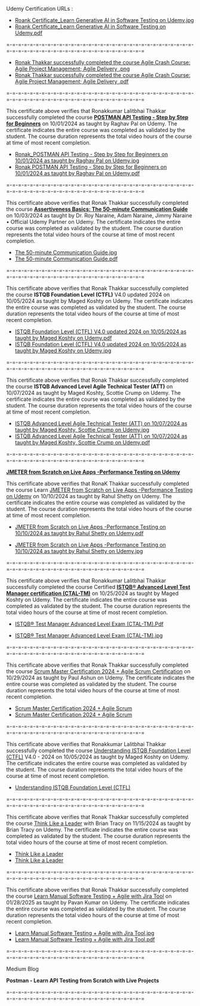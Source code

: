 Udemy Certification URLs :


- [Roank Certificate_Learn Generative AI in Software Testing on Udemy.jpg](https://udemy-certificate.s3.amazonaws.com/image/UC-0ee0677f-56f9-4a53-a722-9813c93da9d5.jpg)
- [Roank Certificate_Learn Generative AI in Software Testing on Udemy.pdf](https://udemy-certificate.s3.amazonaws.com/pdf/UC-0ee0677f-56f9-4a53-a722-9813c93da9d5.pdf)

=-=-=-=-=-=-=-=-=-=-=-=-=-=-=-=-=-=-=-=-=-=-=-=-=-=-=-=-=-=-=-=-=-=-=-=-=-=-=-=-=-=-=-=-=-=-=-=-=-=-=-=-=-=-=-=


- [Ronak Thakkar successfully completed the course Agile Crash Course: Agile Project Management; Agile Delivery .png](https://udemy-certificate.s3.amazonaws.com/image/UC-dae8239a-085e-45a3-841b-a50a392302ca.jpg) 
- [Ronak Thakkar successfully completed the course Agile Crash Course: Agile Project Management; Agile Delivery .pdf](https://udemy-certificate.s3.amazonaws.com/pdf/UC-dae8239a-085e-45a3-841b-a50a392302ca.pdf)
  

=-=-=-=-=-=-=-=-=-=-=-=-=-=-=-=-=-=-=-=-=-=-=-=-=-=-=-=-=-=-=-=-=-=-=-=-=-=-=-=-=-=-=-=-=-=-=-=-=-=-=-=-=-=-=-=

This certificate above verifies that Ronakkumar Lalitbhai Thakkar successfully completed the course [**POSTMAN API Testing - Step by Step for Beginners**](https://tm.udemy.com/certificate/UC-1d184da0-3cdd-4899-98fc-573765ce9d0f/) on 10/01/2024 as taught by Raghav Pal on Udemy. The certificate indicates the entire course was completed as validated by the student. The course duration represents the total video hours of the course at time of most recent completion.


- [Ronak_POSTMAN API Testing - Step by Step for Beginners on 10/01/2024 as taught by Raghav Pal on Udemy.jpg](https://udemy-certificate.s3.amazonaws.com/image/UC-1d184da0-3cdd-4899-98fc-573765ce9d0f.jpg)
- [Ronak POSTMAN API Testing - Step by Step for Beginners on 10/01/2024 as taught by Raghav Pal on Udemy.pdf](https://udemy-certificate.s3.amazonaws.com/pdf/UC-1d184da0-3cdd-4899-98fc-573765ce9d0f.pdf)

=-=-=-=-=-=-=-=-=-=-=-=-=-=-=-=-=-=-=-=-=-=-=-=-=-=-=-=-=-=-=-=-=-=-=-=-=-=-=-=-=-=-=-=-=-=-=-=-=-=-=-=-=-=-=-=

This certificate above verifies that Ronak Thakkar successfully completed the course **[Assertiveness Basics: The 50-minute Communication Guide](https://tm.udemy.com/course/assertiveness-basics-the-30-minute-communication-guide/learn/lecture/4745616#overview)** on 10/03/2024 as taught by Dr. Roy Naraine, Adam Naraine, Jimmy Naraine • Official Udemy Partner on Udemy. The certificate indicates the entire course was completed as validated by the student. The course duration represents the total video hours of the course at time of most recent completion.

- [The 50-minute Communication Guide.jpg](https://udemy-certificate.s3.amazonaws.com/image/UC-fdfc542b-a8eb-465c-91fb-d9444e33aa4f.jpg)
- [The 50-minute Communication Guide.pdf](https://udemy-certificate.s3.amazonaws.com/pdf/UC-fdfc542b-a8eb-465c-91fb-d9444e33aa4f.pdf)

=-=-=-=-=-=-=-=-=-=-=-=-=-=-=-=-=-=-=-=-=-=-=-=-=-=-=-=-=-=-=-=-=-=-=-=-=-=-=-=-=-=-=-=-=-=-=-=-=-=-=-=-=-=-=-=

This certificate above verifies that Ronak Thakkar successfully completed the course **ISTQB Foundation Level (CTFL)** V4.0 updated 2024 on 10/05/2024 as taught by Maged Koshty on Udemy. The certificate indicates the entire course was completed as validated by the student. The course duration represents the total video hours of the course at time of most recent completion.

- [ISTQB Foundation Level (CTFL) V4.0 updated 2024 on 10/05/2024 as taught by Maged Koshty on Udemy.pdf](https://udemy-certificate.s3.amazonaws.com/pdf/UC-0c9cf432-b956-4156-83fe-ddc3486e33a3.pdf)
- [ISTQB Foundation Level (CTFL) V4.0 updated 2024 on 10/05/2024 as taught by Maged Koshty on Udemy.jpg](https://udemy-certificate.s3.amazonaws.com/image/UC-0c9cf432-b956-4156-83fe-ddc3486e33a3.jpg)

=-=-=-=-=-=-=-=-=-=-=-=-=-=-=-=-=-=-=-=-=-=-=-=-=-=-=-=-=-=-=-=-=-=-=-=-=-=-=-=-=-=-=-=-=-=-=-=-=-=-=-=-=-=-=-=

This certificate above verifies that Ronak Thakkar successfully completed the course **ISTQB Advanced Level Agile Technical Tester (ATT)** on 10/07/2024 as taught by Maged Koshty, Scottie Crump on Udemy. The certificate indicates the entire course was completed as validated by the student. The course duration represents the total video hours of the course at time of most recent completion.

- [ISTQB Advanced Level Agile Technical Tester (ATT) on 10/07/2024 as taught by Maged Koshty, Scottie Crump on Udemy.jpg](https://udemy-certificate.s3.amazonaws.com/image/UC-62470d60-a0fe-4f05-abbe-db40211792cc.jpg)
- [ISTQB Advanced Level Agile Technical Tester (ATT) on 10/07/2024 as taught by Maged Koshty, Scottie Crump on Udemy.pdf](https://udemy-certificate.s3.amazonaws.com/pdf/UC-62470d60-a0fe-4f05-abbe-db40211792cc.pdf)

=-=-=-=-=-=-=-=-=-=-=-=-=-=-=-=-=-=-=-=-=-=-=-=-=-=-=-=-=-=-=-=-=-=-=-=-=-=-=-=-=-=-=-=-=-=-=-=-=-=-=-=-=-=-=-=

**[JMETER from Scratch on Live Apps -Performance Testing on Udemy](https://tm.udemy.com/certificate/UC-7d13c8bb-24a4-4e9d-bbaf-b81b6fe3cf8d/)**

This certificate above verifies that RonaK Thakkar successfully completed the course Learn [JMETER from Scratch on Live Apps -Performance Testing on Udemy](https://tm.udemy.com/certificate/UC-7d13c8bb-24a4-4e9d-bbaf-b81b6fe3cf8d/) on 10/10/2024 as taught by Rahul Shetty on Udemy. The certificate indicates the entire course was completed as validated by the student. The course duration represents the total video hours of the course at time of most recent completion.

- [JMETER from Scratch on Live Apps -Performance Testing on 10/10/2024 as taught by Rahul Shetty on Udemy.pdf](https://udemy-certificate.s3.amazonaws.com/pdf/UC-7d13c8bb-24a4-4e9d-bbaf-b81b6fe3cf8d.pdf)

- [JMETER from Scratch on Live Apps -Performance Testing on 10/10/2024 as taught by Rahul Shetty on Udemy.jpg](https://udemy-certificate.s3.amazonaws.com/image/UC-7d13c8bb-24a4-4e9d-bbaf-b81b6fe3cf8d.jpg)



=-=-=-=-=-=-=-=-=-=-=-=-=-=-=-=-=-=-=-=-=-=-=-=-=-=-=-=-=-=-=-=-=-=-=-=-=-=-=-=-=-=-=-=-=-=-=-=-=-=-=-=-=-=-=-=



This certificate above verifies that Ronakkumar Lalitbhai Thakkar successfully completed the course Certified **[ISTQB® Advanced Level Test Manager certification (CTAL-TM)](https://tm.udemy.com/certificate/UC-660e16f3-27d1-40d9-acf8-8bd9e017c56d/)** on 10/25/2024 as taught by Maged Koshty on Udemy. The certificate indicates the entire course was completed as validated by the student. The course duration represents the total video hours of the course at time of most recent completion.

- [ISTQB® Test Manager Advanced Level Exam (CTAL-TM).Pdf](https://udemy-certificate.s3.amazonaws.com/pdf/UC-660e16f3-27d1-40d9-acf8-8bd9e017c56d.pdf)

- [ISTQB® Test Manager Advanced Level Exam (CTAL-TM).jpg](https://udemy-certificate.s3.amazonaws.com/image/UC-660e16f3-27d1-40d9-acf8-8bd9e017c56d.jpg)


=-=-=-=-=-=-=-=-=-=-=-=-=-=-=-=-=-=-=-=-=-=-=-=-=-=-=-=-=-=-=-=-=-=-=-=-=-=-=-=-=-=-=-=-=-=-=-=-=-=-=-=-=-=-=-=

This certificate above verifies that Ronak Thakkar successfully completed the course [Scrum Master Certification 2024 + Agile Scrum Certification](https://udemy.com/course/scrum-certification/) on 10/29/2024 as taught by Paul Ashun on Udemy. The certificate indicates the entire course was completed as validated by the student. The course duration represents the total video hours of the course at time of most recent completion.
 
 - [Scrum Master Certification 2024 + Agile Scrum ](https://udemy-certificate.s3.amazonaws.com/image/UC-df004a1d-e3e2-4414-8563-f142a2ed0ce0.jpg)
 - [Scrum Master Certification 2024 + Agile Scrum ](https://udemy-certificate.s3.amazonaws.com/image/UC-df004a1d-e3e2-4414-8563-f142a2ed0ce0.jpg)



=-=-=-=-=-=-=-=-=-=-=-=-=-=-=-=-=-=-=-=-=-=-=-=-=-=-=-=-=-=-=-=-=-=-=-=-=-=-=-=-=-=-=-=-=-=-=-=-=-=-=-=-=-=-=-=

This certificate above verifies that Ronakkumar Lalitbhai Thakkar successfully completed the course [Understanding ISTQB Foundation Level (CTFL)](https://tm.udemy.com/certificate/UC-0c9cf432-b956-4156-83fe-ddc3486e33a3/) V4.0 - 2024 on 10/05/2024 as taught by Maged Koshty on Udemy. The certificate indicates the entire course was completed as validated by the student. The course duration represents the total video hours of the course at time of most recent completion.

- [Understanding ISTQB Foundation Level (CTFL)](https://udemy-certificate.s3.amazonaws.com/image/UC-0c9cf432-b956-4156-83fe-ddc3486e33a3.jpg)

=-=-=-=-=-=-=-=-=-=-=-=-=-=-=-=-=-=-=-=-=-=-=-=-=-=-=-=-=-=-=-=-=-=-=-=-=-=-=-=-=-=-=-=-=-=-=-=-=-=-=-=-=-=-=-=

This certificate above verifies that Ronak Thakkar successfully completed the course [Think Like a Leader](https://tm.udemy.com/certificate/UC-a04c4e7f-73ad-49e2-9c52-5b170fc377ac/) with Brian Tracy on 11/15/2024 as taught by Brian Tracy on Udemy. The certificate indicates the entire course was completed as validated by the student. The course duration represents the total video hours of the course at time of most recent completion.

- [Think Like a Leader](https://udemy-certificate.s3.amazonaws.com/image/UC-a04c4e7f-73ad-49e2-9c52-5b170fc377ac.jpg)
- [Think Like a Leader](https://udemy-certificate.s3.amazonaws.com/pdf/UC-a04c4e7f-73ad-49e2-9c52-5b170fc377ac.pdf)


=-=-=-=-=-=-=-=-=-=-=-=-=-=-=-=-=-=-=-=-=-=-=-=-=-=-=-=-=-=-=-=-=-=-=-=-=-=-=-=-=-=-=-=-=-=-=-=-=-=-=-=-=-=-=-=

This certificate above verifies that Ronak Thakkar successfully completed the course [Learn Manual Software Testing + Agile with Jira Tool](https://tm.udemy.com/certificate/UC-79db68e7-af11-4ced-8f72-5f6c442d907d/) on 01/28/2025 as taught by Pavan Kumar on Udemy. The certificate indicates the entire course was completed as validated by the student. The course duration represents the total video hours of the course at time of most recent completion.

- [Learn Manual Software Testing + Agile with Jira Tool.jpg](https://udemy-certificate.s3.amazonaws.com/image/UC-79db68e7-af11-4ced-8f72-5f6c442d907d.jpg)
- [Learn Manual Software Testing + Agile with Jira Tool.pdf](https://udemy-certificate.s3.amazonaws.com/pdf/UC-79db68e7-af11-4ced-8f72-5f6c442d907d.pdf)

=-=-=-=-=-=-=-=-=-=-=-=-=-=-=-=-=-=-=-=-=-=-=-=-=-=-=-=-=-=-=-=-=-=-=-=-=-=-=-=-=-=-=-=-=-=-=-=-=-=-=-=-=-=-=-=


Medium Blog

**Postman - Learn API Testing from Scratch with Live Projects**

=-=-=-=-=-=-=-=-=-=-=-=-=-=-=-=-=-=-=-=-=-=-=-=-=-=-=-=-=-=-=-=-=-=-=-=-=-=-=-=-=-=-=-=-=-=-=-=-=-=-=-=-=-=-=-=




